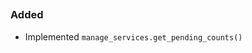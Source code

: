 <!-- insert_point -->

## <!-- version -->

### Added

- Implemented `manage_services.get_pending_counts()`
